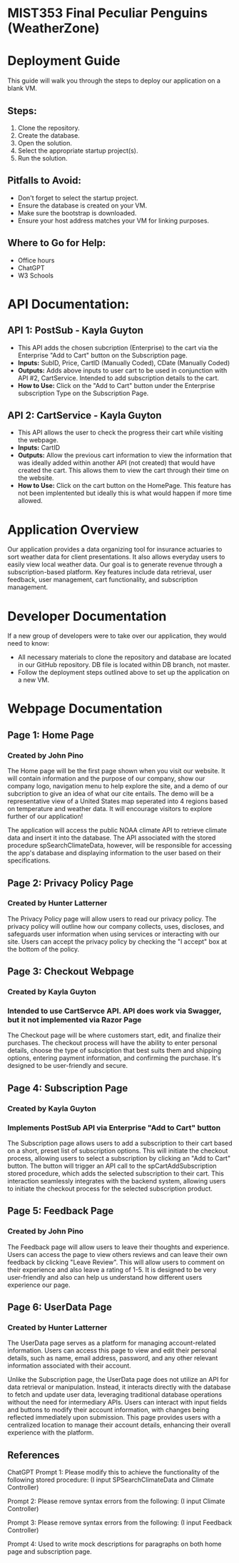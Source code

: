 # MIST353 Final Peculiar Penguins (WeatherZone)

# Deployment Guide

This guide will walk you through the steps to deploy our application on a blank VM.

## Steps:
1. Clone the repository.
2. Create the database.
3. Open the solution.
4. Select the appropriate startup project(s).
5. Run the solution.

## Pitfalls to Avoid:
- Don't forget to select the startup project.
- Ensure the database is created on your VM.
- Make sure the bootstrap is downloaded.
- Ensure your host address matches your VM for linking purposes.

## Where to Go for Help:
- Office hours
- ChatGPT
- W3 Schools

# API Documentation: 

## API 1: PostSub - Kayla Guyton
- This API adds the chosen subcription (Enterprise) to the cart via the Enterprise "Add to Cart" button on the Subscription page.
- **Inputs:** SubID, Price, CartID (Manually Coded), CDate (Manually Coded)
- **Outputs:** Adds above inputs to user cart to be used in conjunction with API #2, CartService. Intended to add subscription details to the cart.
- **How to Use:** Click on the "Add to Cart" button under the Enterprise subscription Type on the Subscription Page.

## API 2: CartService - Kayla Guyton
- This API allows the user to check the progress their cart while visiting the webpage.
- **Inputs:** CartID
- **Outputs:** Allow the previous cart information to view the information that was ideally added within another API (not created) that would have created the cart. This allows them to view the cart through their time on the website. 
- **How to Use:** Click on the cart button on the HomePage. This feature has not been implentented but ideally this is what would happen if more time allowed.
  
# Application Overview

Our application provides a data organizing tool for insurance actuaries to sort weather data for client presentations. It also allows everyday users to easily view local weather data. Our goal is to generate revenue through a subscription-based platform. Key features include data retrieval, user feedback, user management, cart functionality, and subscription management.

# Developer Documentation

If a new group of developers were to take over our application, they would need to know:
- All necessary materials to clone the repository and database are located in our GitHub repository. DB file is located within DB branch, not master. 
- Follow the deployment steps outlined above to set up the application on a new VM.

# Webpage Documentation

## Page 1: Home Page
### Created by John Pino
The Home page will be the first page shown when you visit our website. It will contain information and the purpose of our company, show our company logo, navigation menu to help explore the site, and a demo of our subcription to give an idea of what our cite entails. The demo will be a representative view of a United States map seperated into 4 regions based on temperature and weather data. It will encourage visitors to explore further of our application!

The application will access the public NOAA climate API to retrieve climate data and insert it into the database. The API associated with the stored procedure spSearchClimateData, however, will be responsible for accessing the app's database and displaying information to the user based on their specifications. 

## Page 2: Privacy Policy Page
### Created by Hunter Latterner
The Privacy Policy page will allow users to read our privacy policy. The privacy policy will outline how our company collects, uses, discloses, and safeguards user information when using services or interacting with our site. Users can accept the privacy policy by checking the "I accept" box at the bottom of the policy.

## Page 3: Checkout Webpage
### Created by Kayla Guyton
### Intended to use CartServce API. API does work via Swagger, but it not implemented via Razor Page
The Checkout page will be where customers start, edit, and finalize their purchases. The checkout process will have the ability to enter personal details, choose the type of subsciption that best suits them and shipping options, entering payment information, and confirming the purchase. It's designed to be user-friendly and secure.

## Page 4: Subscription Page 
### Created by Kayla Guyton
### Implements PostSub API via Enterprise "Add to Cart" button
The Subscription page allows users to add a subscription to their cart based on a short, preset list of subscription options. This will initiate the checkout process, allowing users to select a subscription by clicking an "Add to Cart" button. The button will trigger an API call to the spCartAddSubscription stored procedure, which adds the selected subscription to their cart. This interaction seamlessly integrates with the backend system, allowing users to initiate the checkout process for the selected subscription product.

## Page 5: Feedback Page
### Created by John Pino
The Feedback page will allow users to leave their thoughts and experience. Users can access the page to view others reviews and can leave their own feedback by clicking "Leave Review". This will allow users to comment on their experience and also leave a rating of 1-5. It is designed to be very user-friendly and also can help us understand how different users experience our page.

## Page 6: UserData Page
### Created by Hunter Latterner
The UserData page serves as a platform for managing account-related information. Users can access this page to view and edit their personal details, such as name, email address, password, and any other relevant information associated with their account. 

Unlike the Subscription page, the UserData page does not utilize an API for data retrieval or manipulation. Instead, it interacts directly with the database to fetch and update user data, leveraging traditional database operations without the need for intermediary APIs. Users can interact with input fields and buttons to modify their account information, with changes being reflected immediately upon submission. This page provides users with a centralized location to manage their account details, enhancing their overall experience with the platform.

## References
 ChatGPT Prompt 1: Please modify this to achieve the functionality of the following stored procedure: (I input SPSearchClimateData and Climate Controller)
 
 Prompt 2: Please remove syntax errors from the following: (I input Climate Controller)
 
 Prompt 3: Please remove syntax errors from the following: (I input Feedback Controller)
 
 Prompt 4: Used to write mock descriptions for paragraphs on both home page and subscription page. 
